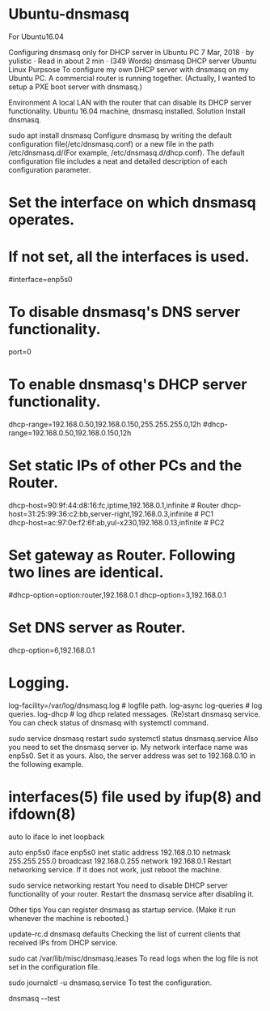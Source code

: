 # Ubuntu-dnsmasq
For Ubuntu16.04

Configuring dnsmasq only for DHCP server in Ubuntu PC
7 Mar, 2018 · by yulistic · Read in about 2 min · (349 Words) 
dnsmasq DHCP server Ubuntu Linux
Purpsose
To configure my own DHCP server with dnsmasq on my Ubuntu PC. A commercial router is running together.
(Actually, I wanted to setup a PXE boot server with dnsmasq.)

Environment
A local LAN with the router that can disable its DHCP server functionality.
Ubuntu 16.04 machine, dnsmasq installed.
Solution
Install dnsmasq.

sudo apt install dnsmasq
Configure dnsmasq by writing the default configuration file(/etc/dnsmasq.conf) or a new file in the path /etc/dnsmasq.d/(For example, /etc/dnsmasq.d/dhcp.conf). The default configuration file includes a neat and detailed description of each configuration parameter.

# Set the interface on which dnsmasq operates.
# If not set, all the interfaces is used.
#interface=enp5s0

# To disable dnsmasq's DNS server functionality.
port=0

# To enable dnsmasq's DHCP server functionality.
dhcp-range=192.168.0.50,192.168.0.150,255.255.255.0,12h
#dhcp-range=192.168.0.50,192.168.0.150,12h

# Set static IPs of other PCs and the Router.
dhcp-host=90:9f:44:d8:16:fc,iptime,192.168.0.1,infinite     # Router
dhcp-host=31:25:99:36:c2:bb,server-right,192.168.0.3,infinite   # PC1   
dhcp-host=ac:97:0e:f2:6f:ab,yul-x230,192.168.0.13,infinite  # PC2

# Set gateway as Router. Following two lines are identical.
#dhcp-option=option:router,192.168.0.1
dhcp-option=3,192.168.0.1

# Set DNS server as Router.
dhcp-option=6,192.168.0.1

# Logging.
log-facility=/var/log/dnsmasq.log   # logfile path.
log-async
log-queries # log queries.
log-dhcp    # log dhcp related messages.
(Re)start dnsmasq service. You can check status of dnsmasq with systemctl command.

sudo service dnsmasq restart
sudo systemctl status dnsmasq.service
Also you need to set the dnsmasq server ip. My network interface name was enp5s0. Set it as yours. Also, the server address was set to 192.168.0.10 in the following example.

# interfaces(5) file used by ifup(8) and ifdown(8)
auto lo
iface lo inet loopback

auto enp5s0
iface enp5s0 inet static
address 192.168.0.10
netmask 255.255.255.0
broadcast 192.168.0.255
network 192.168.0.1
Restart networking service. If it does not work, just reboot the machine.

sudo service networking restart
You need to disable DHCP server functionality of your router. Restart the dnsmasq service after disabling it.

Other tips
You can register dnsmasq as startup service. (Make it run whenever the machine is rebooted.)

update-rc.d dnsmasq defaults
Checking the list of current clients that received IPs from DHCP service.

sudo cat /var/lib/misc/dnsmasq.leases
To read logs when the log file is not set in the configuration file.

sudo journalctl -u dnsmasq.service
To test the configuration.

dnsmasq --test
